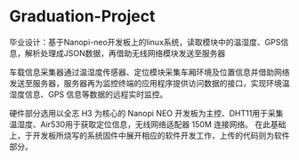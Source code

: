 # Graduation-Project
毕业设计：基于Nanopi-neo开发板上的linux系统，读取模块中的温湿度、GPS信息，解析处理成JSON数据，再借助无线网络模块发送至服务器

车载信息采集器通过温湿度传感器、定位模块采集车厢环境及位置信息并借助网络发送至服务器，服务器再为监控终端的应用程序提供访问数据的接口，实现环境温湿度信息、GPS 信息等数据的远程实时监控。

硬件部分选用以全志 H3 为核心的 Nanopi NEO 开发板为主控、DHT11用于采集温湿度、Air530用于获取定位信息，无线网络适配器 150M 连接网络。 
在此基础上，于开发板所烧写的系统固件中展开相应的软件开发工作，上传的代码则为软件部分。
